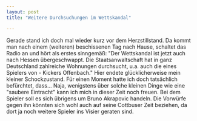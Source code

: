```yaml
---
layout: post
title: "Weitere Durchsuchungen im Wettskandal"

---
```


Gerade stand ich doch mal wieder kurz vor dem Herzstillstand. Da kommt man nach einem (weiteren) beschissenen Tag nach Hause, schaltet das Radio an und hört als erstes sinngemäß: "Der Wettskandal ist jetzt auch nach Hessen übergeschwappt. Die Staatsanwaltschaft hat in ganz Deutschland zahlreiche Wohnungen durchsucht, u.a. auch die eines Spielers von - Kickers Offenbach." Hier endete glücklicherweise mein kleiner Schockzustand. Für einen Moment hatte ich doch tatsächlich befürchtet, dass... Naja, wenigstens über solche kleinen Dinge wie eine "saubere Eintracht" kann ich mich in dieser Zeit noch freuen. Bei dem Spieler soll es sich übrigens um Bruno Akrapovic handeln. Die Vorwürfe gegen ihn könnten sich wohl auch auf seine Cottbuser Zeit beziehen, da dort ja noch weitere Spieler ins Visier geraten sind. 


